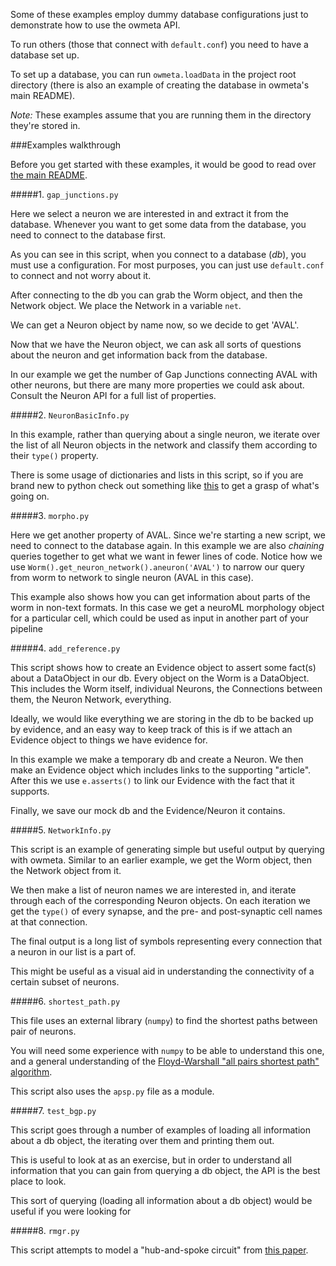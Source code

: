 Some of these examples employ dummy database configurations just to demonstrate how to use the owmeta API.

To run others (those that connect with `default.conf`) you need to have a database set up.

To set up a database, you can run `owmeta.loadData` in the project root directory (there is also an example of creating the database in owmeta's main README).

*Note:* These examples assume that you are running them in the directory they're stored in.

###Examples walkthrough

Before you get started with these examples, it would be good to read over [the main README](../README.md).

#####1. `gap_junctions.py`

Here we select a neuron we are interested in and extract it from the database.
Whenever you want to get some data from the database, you need to connect to the database first.

As you can see in this script, when you connect to a database (*db*), you must use a configuration. For most purposes, you can just use `default.conf` to connect and not worry about it.

After connecting to the db you can grab the Worm object, and then the Network object. We place the Network in a variable `net`.

We can get a Neuron object by name now, so we decide to get 'AVAL'.

Now that we have the Neuron object, we can ask all sorts of questions about the neuron and get information back from the database.

In our example we get the number of Gap Junctions connecting AVAL with other neurons, but there are many more properties we could ask about.
Consult the Neuron API for a full list of properties.

#####2. `NeuronBasicInfo.py`

In this example, rather than querying about a single neuron, we iterate over the list of all Neuron objects in the network and classify them according to their `type()` property.

There is some usage of dictionaries and lists in this script, so if you are brand new to python check out something like [this](http://www.sthurlow.com/python/lesson06/) to get a grasp of what's going on.

#####3. `morpho.py`

Here we get another property of AVAL. Since we're starting a new script, we need to connect to the database again. 
In this example we are also *chaining* queries together to get what we want in fewer lines of code. 
Notice how we use `Worm().get_neuron_network().aneuron('AVAL')` to narrow our query from worm to network to single neuron (AVAL in this case).

This example also shows how you can get information about parts of the worm in non-text formats. In this case we get a neuroML morphology object for a particular cell, which could be used as input in another part of your pipeline

#####4. `add_reference.py`

This script shows how to create an Evidence object to assert some fact(s) about a DataObject in our db.
Every object on the Worm is a DataObject. This includes the Worm itself, individual Neurons, the Connections between them, the Neuron Network, everything.

Ideally, we would like everything we are storing in the db to be backed up by evidence, and an easy way to keep track of this is if we attach an Evidence object to things we have evidence for. 

In this example we make a temporary db and create a Neuron. We then make an Evidence object which includes links to the supporting "article". After this we use `e.asserts()` to link our Evidence with the fact that it supports.

Finally, we save our mock db and the Evidence/Neuron it contains.

#####5. `NetworkInfo.py`

This script is an example of generating simple but useful output by querying with owmeta.
Similar to an earlier example, we get the Worm object, then the Network object from it.

We then make a list of neuron names we are interested in, and iterate through each of the corresponding Neuron objects.
On each iteration we get the `type()` of every synapse, and the pre- and post-synaptic cell names at that connection.

The final output is a long list of symbols representing every connection that a neuron in our list is a part of.

This might be useful as a visual aid in understanding the connectivity of a certain subset of neurons.

#####6. `shortest_path.py`

This file uses an external library (`numpy`) to find the shortest paths between pair of neurons.

You will need some experience with `numpy` to be able to understand this one, and a general understanding of the [Floyd-Warshall "all pairs shortest path" algorithm](http://en.wikipedia.org/wiki/Floyd%E2%80%93Warshall_algorithm).

This script also uses the `apsp.py` file as a module.

#####7. `test_bgp.py`

This script goes through a number of examples of loading all information about a db object, the iterating over them and printing them out.

This is useful to look at as an exercise, but in order to understand all information that you can gain from querying a db object, the API is the best place to look.

This sort of querying (loading all information about a db object) would be useful if you were looking for 

#####8. `rmgr.py`

This script attempts to model a "hub-and-spoke circuit" from [this paper](http://www.ncbi.nlm.nih.gov/pmc/articles/PMC2760495/).
